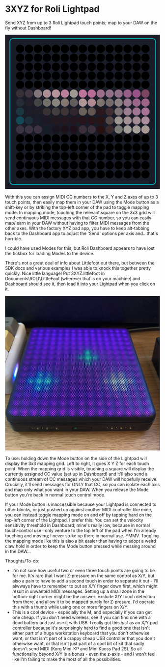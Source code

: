 # 3XYZ for Roli Lightpad
 Send XYZ from up to 3 Roli Lightpad touch points; map to your DAW on the fly without Dashboard!

![3xyz logo](./3xyz.png)

With this you can assign MIDI CC numbers to the X, Y and Z axes of up to 3 touch points, then easily map them in your DAW using the Mode button as a shift-key or by striking the top-left corner of the pad to toggle mapping mode. In mapping mode, touching the relevant square on the 3x3 grid will send continuous MIDI messages with that CC number, so you can easily map/learn in your DAW without having to filter MIDI messages from the other axes. With the factory XYZ pad app, you have to keep alt-tabbing back to the Dashboard app to adjust the 'Send' options per axis and...that's horrible.

I could have used Modes for this, but Roli Dashboard appears to have lost the tickbox for loading Modes to the device. 

There's not a great deal of info about Littlefoot out there, but between the SDK docs and various examples I was able to knock this together pretty quickly. Nice little language! Put 3XYZ.littlefoot in Documents\ROLI\LittleFoot (wherever that is on your machine) and Dashboard should see it, then load it into your Lightpad when you click on it. 

![3xyz logo](./lightpad.jpg)

To use: holding down the Mode button on the side of the Lightpad will display the 3x3 mapping grid. Left to right, it goes X Y Z for each touch point. When the mapping grid is visible, touching a square will display the currently assigned CC value (set up in Dashboard) and it'll also send a continuous stream of CC messages which your DAW will hopefully receive. Crucially, it'll send messages for ONLY that CC, so you can isolate each axis and map only what you want in your DAW. When you release the Mode button you're back in normal touch control mode.

If your Mode button is inaccessible because your Lightpad is connected to other blocks, or just pushed up against another MIDI controller like mine, you can instead toggle mapping mode on and off by tapping hard on the top-left corner of the Lightpad. I prefer this. You can set the velocity sensitivity threshold in Dashboard; mine's really low, because in normal touch-control use I only venture to the top left of the pad when I'm already touching and moving; I never strike up there in normal use. YMMV. Toggling the mapping mode like this is also a bit easier than having to adopt a weird claw hold in order to keep the Mode button pressed while messing around in the DAW...

Thoughts/To-do:

* I'm not sure how useful two or even three touch points are going to be for me. It's rare that I want Z-pressure on the same control as X/Y, but also a pain to have to add a second touch in order to separate it out - I'll alwways have to remember to put an X/Y finger down first, which might result in unwanted MIDI messages. Setting up a small zone in the bottom-right corner might be the answer: exclude X/Y touch detection from there, and allow it to be mapped purely for Z-presure. I'd operate this with a thumb while using one or more fingers on X/Y. 
* This is a cool device - especially the M, and especially if you can get one cheap. If you don't need wireless, see if you can find one with a dead battery and just use it with USB. I really got this _just_ as an X/Y pad controller because it's surprisingly hard to find a good one that isn't either part of a huge workstation keyboard that you don't otherwise want, or that isn't part of a crappy cheap USB controller that you don't otherwise want, or that isn't just part of a cool bit of kit that sadly doesn't send MIDI (Korg Mini-KP and Mini Kaoss Pad 2S). So all functionality beyond X/Y is a bonus - even the z-axis - and I won't feel like I'm failing to make the most of all the possibilities.